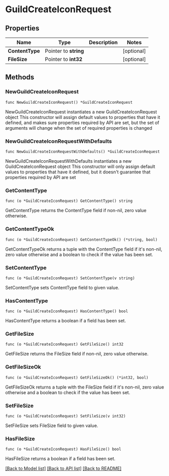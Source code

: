 # GuildCreateIconRequest

## Properties

Name | Type | Description | Notes
------------ | ------------- | ------------- | -------------
**ContentType** | Pointer to **string** |  | [optional] 
**FileSize** | Pointer to **int32** |  | [optional] 

## Methods

### NewGuildCreateIconRequest

`func NewGuildCreateIconRequest() *GuildCreateIconRequest`

NewGuildCreateIconRequest instantiates a new GuildCreateIconRequest object
This constructor will assign default values to properties that have it defined,
and makes sure properties required by API are set, but the set of arguments
will change when the set of required properties is changed

### NewGuildCreateIconRequestWithDefaults

`func NewGuildCreateIconRequestWithDefaults() *GuildCreateIconRequest`

NewGuildCreateIconRequestWithDefaults instantiates a new GuildCreateIconRequest object
This constructor will only assign default values to properties that have it defined,
but it doesn't guarantee that properties required by API are set

### GetContentType

`func (o *GuildCreateIconRequest) GetContentType() string`

GetContentType returns the ContentType field if non-nil, zero value otherwise.

### GetContentTypeOk

`func (o *GuildCreateIconRequest) GetContentTypeOk() (*string, bool)`

GetContentTypeOk returns a tuple with the ContentType field if it's non-nil, zero value otherwise
and a boolean to check if the value has been set.

### SetContentType

`func (o *GuildCreateIconRequest) SetContentType(v string)`

SetContentType sets ContentType field to given value.

### HasContentType

`func (o *GuildCreateIconRequest) HasContentType() bool`

HasContentType returns a boolean if a field has been set.

### GetFileSize

`func (o *GuildCreateIconRequest) GetFileSize() int32`

GetFileSize returns the FileSize field if non-nil, zero value otherwise.

### GetFileSizeOk

`func (o *GuildCreateIconRequest) GetFileSizeOk() (*int32, bool)`

GetFileSizeOk returns a tuple with the FileSize field if it's non-nil, zero value otherwise
and a boolean to check if the value has been set.

### SetFileSize

`func (o *GuildCreateIconRequest) SetFileSize(v int32)`

SetFileSize sets FileSize field to given value.

### HasFileSize

`func (o *GuildCreateIconRequest) HasFileSize() bool`

HasFileSize returns a boolean if a field has been set.


[[Back to Model list]](../README.md#documentation-for-models) [[Back to API list]](../README.md#documentation-for-api-endpoints) [[Back to README]](../README.md)


